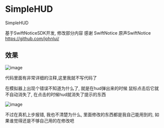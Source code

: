 # SimpleHUD
SimpleHUD

基于SwiftNoticeSDK开发, 修改部分内容  感谢 SwiftNotice
原声SwiftNotice https://github.com/johnlui/

## 效果
 ![image](https://github.com/ljp888/SimpleHUD/blob/master/%E7%B4%A0%E6%9D%90/Untitled.gif)
 
 
 代码里面有非常详细的注释,这里我就不写代码了
 
 
 在模拟器上出现个错误不知道为什么了, 就是在hud弹出来的时候 鼠标点击后它就不自动消失了, 在点击的时候hud就消失了提示的东西
 
 ![image](https://github.com/ljp888/SimpleHUD/blob/master/%E7%B4%A0%E6%9D%90/A81C436D-77A0-4336-997D-74BFFE4DE438.png)
 
 不过在真机上步报错, 我也不清楚为什么, 里面修改的东西都是我自己能用到的, 如果谁觉得还是不够自己用的在修改吧
